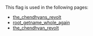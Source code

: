 This flag is used in the following pages:
 - [the_chendhyans_revolt](../events/the_chendhyans_revolt.md)
 - [root_getname_whole_again](../events/root_getname_whole_again.md)
 - [the_chendhyan_revolt](../events/the_chendhyan_revolt.md)
